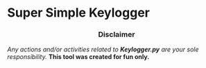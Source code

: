<h1>Super Simple Keylogger</h1>

<h3><p align="center">Disclaimer</p></h3>

<i>Any actions and/or activities related to <b>Keylogger.py</b> are your sole responsibility.</i>
<b>This tool was created for fun only. </b>
